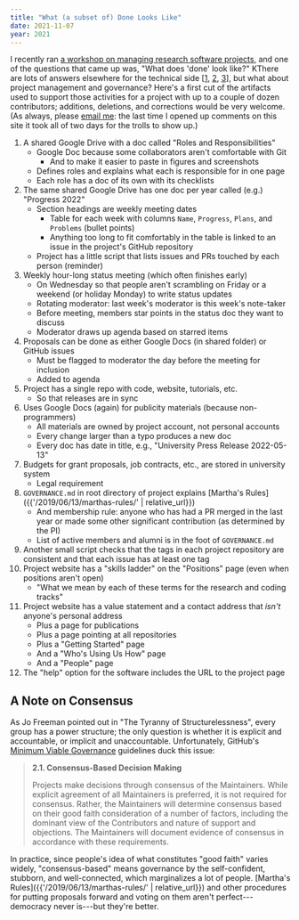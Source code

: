```yaml
---
title: "What (a subset of) Done Looks Like"
date: 2021-11-07
year: 2021
---
```


I recently ran [a workshop on managing research software projects](https://codebender.org),
and one of the questions that came up was,
"What does 'done' look like?"
KThere are lots of answers elsewhere for the technical side
[[1](https://journals.plos.org/plosbiology/article?id=10.1371/journal.pbio.1001745),
[2](https://journals.plos.org/ploscompbiol/article?id=10.1371/journal.pcbi.1005510),
[3](https://merely-useful.tech/py-rse/)],
but what about project management and governance?
Here's a first cut of the artifacts used to support those activities
for a project with up to a couple of dozen contributors;
additions, deletions, and corrections would be very welcome.
(As always, please [email me](mailto:{{site.author.email}}):
the last time I opened up comments on this site
it took all of two days for the trolls to show up.)

<div class="tightlist" markdown=1>

1.  A shared Google Drive with a doc called "Roles and Responsibilities"
    -   Google Doc because some collaborators aren't comfortable with Git
        -   And to make it easier to paste in figures and screenshots
    -   Defines roles and explains what each is responsible for in one page
    -   Each role has a doc of its own with its checklists
1.  The same shared Google Drive has one doc per year called (e.g.) "Progress 2022"
    -   Section headings are weekly meeting dates
        -   Table for each week with columns `Name`, `Progress`, `Plans`, and `Problems` (bullet points)
        -   Anything too long to fit comfortably in the table is linked to an issue in the project's GitHub repository
    -   Project has a little script that lists issues and PRs touched by each person (reminder)
1.  Weekly hour-long status meeting (which often finishes early)
    -   On Wednesday so that people aren't scrambling on Friday or a weekend (or holiday Monday) to write status updates
    -   Rotating moderator: last week's moderator is this week's note-taker
    -   Before meeting, members star points in the status doc they want to discuss
    -   Moderator draws up agenda based on starred items
1.  Proposals can be done as either Google Docs (in shared folder) or GitHub issues
    -   Must be flagged to moderator the day before the meeting for inclusion
    -   Added to agenda
1.  Project has a single repo with code, website, tutorials, etc.
    -   So that releases are in sync
1.  Uses Google Docs (again) for publicity materials (because non-programmers)
    -   All materials are owned by project account, not personal accounts
    -   Every change larger than a typo produces a new doc
    -   Every doc has date in title, e.g., "University Press Release 2022-05-13"
1.  Budgets for grant proposals, job contracts, etc., are stored in university system
    -   Legal requirement
1.  `GOVERNANCE.md` in root directory of project explains [Martha's Rules]({{'/2019/06/13/marthas-rules/' | relative_url}})
    -   And membership rule:
        anyone who has had a PR merged in the last year or made some other significant contribution (as determined by the PI)
    -   List of active members and alumni is in the foot of `GOVERNANCE.md`
1.  Another small script checks that the tags in each project repository are consistent
    and that each issue has at least one tag
1.  Project website has a "skills ladder" on the "Positions" page (even when positions aren't open)
    -   "What we mean by each of these terms for the research and coding tracks"
1.  Project website has a value statement and a contact address that *isn't* anyone's personal address
    -   Plus a page for publications
    -   Plus a page pointing at all repositories
    -   Plus a "Getting Started" page
    -   And a "Who's Using Us How" page
    -   And a "People" page
1.  The "help" option for the software includes the URL to the project page

</div>

## A Note on Consensus

As Jo Freeman pointed out in "The Tyranny of Structurelessness", every group has a power structure;
the only question is whether it is explicit and accountable, or implicit and unaccountable.
Unfortunately,
GitHub's [Minimum Viable Governance](https://github.com/github/MVG) guidelines duck this issue:

> **2.1. Consensus-Based Decision Making**
>
> Projects make decisions through consensus of the Maintainers.
> While explicit agreement of all Maintainers is preferred, it is not required for consensus.
> Rather, the Maintainers will determine consensus based on their good faith consideration of a number of factors,
> including the dominant view of the Contributors and nature of support and objections.
> The Maintainers will document evidence of consensus in accordance with these requirements.

In practice,
since people's idea of what constitutes "good faith" varies widely,
"consensus-based" means governance by the self-confident, stubborn, and well-connected,
which marginalizes a lot of people.
[Martha's Rules]({{'/2019/06/13/marthas-rules/' | relative_url}}) and other procedures
for putting proposals forward and voting on them aren't perfect---democracy never is---but
they're better.
